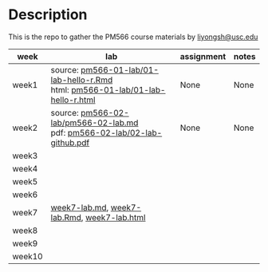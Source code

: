 # Description
This is the repo to gather the PM566 course materials by liyongsh@usc.edu


|   week   |    lab  |     assignment | notes|
| ---- | ---- | ---- |----|
|   week1   |source: [pm566-01-lab/01-lab-hello-r.Rmd](pm566-01-lab/01-lab-hello-r.Rmd)<br />html: [pm566-01-lab/01-lab-hello-r.html](https://ghcdn.rawgit.org/lysethan/PM566-labs/master/pm566-01-lab/01-lab-hello-r.html) |   None   | None|
|   week2  |source: [pm566-02-lab/pm566-02-lab.md](./PM566-02-lab.md)<br/> pdf: [pm566-02-lab/02-lab-github.pdf](https://ghcdn.rawgit.org/lysethan/PM566-labs/master/pm566-02-lab/02-lab-github.pdf)  |  None    |None|
|   week3   |      |      |
|   week4   |      |      |
|   week5   |      |      |
|   week6   |      |      |
|   week7   |[week7-lab.md](week7-lab.md), [week7-lab.Rmd](week7-lab.Rmd), [week7-lab.html](week7-lab.html)|      |
|   week8   |      |      |
|   week9   |      |      |
|   week10  |      |      |
